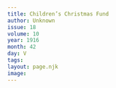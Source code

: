 ```yaml
---
title: Children’s Christmas Fund
author: Unknown
issue: 18
volume: 10
year: 1916
month: 42
day: V
tags:
layout: page.njk
image:
---
```



